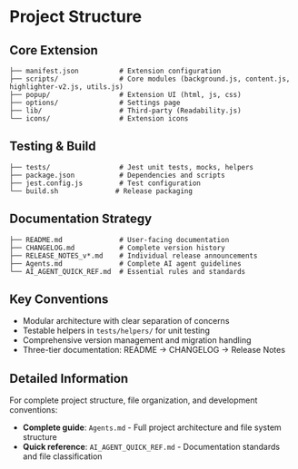 # Project Structure

## Core Extension
```
├── manifest.json          # Extension configuration
├── scripts/               # Core modules (background.js, content.js, highlighter-v2.js, utils.js)
├── popup/                 # Extension UI (html, js, css)
├── options/               # Settings page
├── lib/                   # Third-party (Readability.js)
└── icons/                 # Extension icons
```

## Testing & Build
```
├── tests/                 # Jest unit tests, mocks, helpers
├── package.json           # Dependencies and scripts
├── jest.config.js         # Test configuration
└── build.sh              # Release packaging
```

## Documentation Strategy
```
├── README.md              # User-facing documentation
├── CHANGELOG.md           # Complete version history
├── RELEASE_NOTES_v*.md    # Individual release announcements
├── Agents.md              # Complete AI agent guidelines
└── AI_AGENT_QUICK_REF.md  # Essential rules and standards
```

## Key Conventions
- Modular architecture with clear separation of concerns
- Testable helpers in `tests/helpers/` for unit testing
- Comprehensive version management and migration handling
- Three-tier documentation: README → CHANGELOG → Release Notes

## Detailed Information
For complete project structure, file organization, and development conventions:
- **Complete guide**: `Agents.md` - Full project architecture and file system structure
- **Quick reference**: `AI_AGENT_QUICK_REF.md` - Documentation standards and file classification